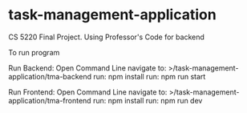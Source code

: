 # task-management-application
CS 5220 Final Project. Using Professor's Code for backend

To run program

Run Backend:
Open Command Line
navigate to: >/task-management-application/tma-backend
run: npm install
run: npm run start

Run Frontend:
Open Command Line
navigate to: >/task-management-application/tma-frontend
run: npm install
run: npm run dev
